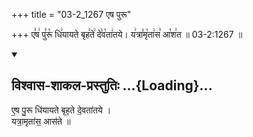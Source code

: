 +++
title = "03-2_1267 एष पुरू"

+++
ए꣣ष꣢ पु꣣रू꣡ धि꣢यायते बृह꣣ते꣢ दे꣣व꣡ता꣢तये। य꣢त्रा꣣मृ꣡ता꣢स꣣ आ꣡श꣢त ॥ 03-2:1267 ॥

<div class="js_include" newlevelforh1="2" title="विश्वास-शाकल-प्रस्तुतिः" unfilled url="/vedAH_Rk/shAkalam/saMhitA/vishvAsa-prastutiH/09/015/02_eSha_purU.md">
<details open><summary><h2>विश्वास-शाकल-प्रस्तुतिः ...{Loading}...</h2></summary>


ए॒ष पु॒रू धि॑यायते बृह॒ते दे॒वता॑तये ।  
यत्रा॒मृता॑स॒ आस॑ते ॥

</details>
</div>